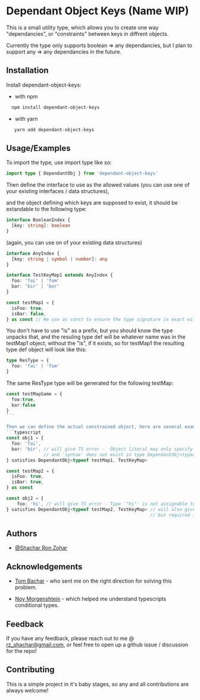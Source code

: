 # Dependant Object Keys (Name WIP)

This is a small utility type, which allows you to create one way "dependancies", or "constraints" between keys in diffrent objects.

Currently the type only supports boolean => any dependancies, but I plan to support any => any dependancies in the future.

## Installation

Install dependant-object-keys:

- with npm

```bash
  npm install dependant-object-keys
```

- with yarn

```bash
   yarn add dependant-object-keys
```

## Usage/Examples

To import the type, use import type like so:

```typescript
import type { DependantObj } from 'dependant-object-keys'
```

Then define the interface to use as the allowed values (you can use one of your existing interfaces / data structures),

and the object defining which keys are supposed to exist, it should be extandable to the following type:

```typescript
interface BooleanIndex {
  [key: string]: boolean
}
```

(again, you can use on of your existing data structures)

```typescript
interface AnyIndex {
  [key: string | symbol | number]: any
}

interface TestKeyMap1 extends AnyIndex {
  foo: 'fai' | 'fom'
  bar: 'bir' | 'bor'
}

const testMap1 = {
  isFoo: true,
  isBar: false,
} as const // We use as const to ensure the type signature is exact with the values in the object
```

You don't have to use "is" as a prefix, but you should know the type unpacks that, and the resuling type def will be whatever name was
in the testMap1 object, without the "is", if it exists, so for testMap1 the resulting type def object will look like this:

```typescript
type ResType = {
  foo: 'fai' | 'fom'
}
```

The same ResType type will be generated for the following testMap:

````typescript
const testMapSame = {
  foo:true,
  bar:false
}
```

Then we can define the actual constrained object, here are several examples of expected outcomes:
```typescript
const obj1 = {
  foo: 'fai',
  bar: 'bir', // will give TS error -  Object literal may only specify known properties,
              // and 'syntax' does not exist in type DependantObj<typeof testMap1, TestKeyMap>
} satisfies DependantObj<typeof testMap1, TestKeyMap>

const testMap2 = {
  isFoo: true,
  isBar: true,
} as const

const obj2 = {
    foo: 'hi', // will give TS error - Type '"hi"' is not assignable to type '"fai" | "fom"'.
} satisfies DependantObj<typeof testMap2, TestKeyMap> // will also give TS error - Property 'bar' is missing in type '{ foo: "fai"; }',
                                                      // but required in type DependantObj<typeof testMap2, TestKeyMap>
````

## Authors

- [@Shachar Ron Zohar](https://github.com/shacharRonZohar)

## Acknowledgements

- [Tom Bachar](https://www.linkedin.com/in/tom-bechar-8710851a6/) - who sent me on the right direction for solving this problem.

- [Noy Morgenshtein](https://www.linkedin.com/in/noy-morgenshtein-260032231/) - which helped me understand typescripts conditional types.

## Feedback

If you have any feedback, please reach out to me @ rz_shachar@gmail.com, or feel free to open up a github issue / discussion for the repo!

## Contributing

This is a simple project in it's baby stages, so any and all contributions are always welcome!
